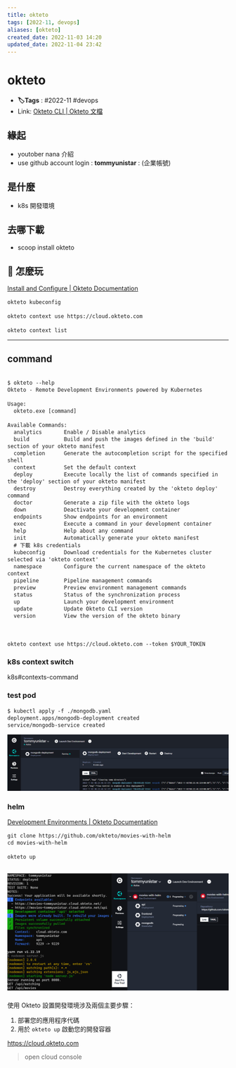 ```yaml
---
title: okteto
tags: [2022-11, devops]
aliases: [okteto]
created_date: 2022-11-03 14:20
updated_date: 2022-11-04 23:42
---
```


# okteto

- **🏷️Tags** :   #2022-11 #devops 
- Link: [Okteto CLI | Okteto 文檔](https://www.okteto.com/docs/cloud/okteto-cli/)

## 緣起

- youtober nana 介紹
- use github account login :     **tommyunistar**    :    (企業帳號)

## 是什麼

- k8s 開發環境

## 去哪下載

- scoop install okteto

## 📝 怎麼玩

[Install and Configure | Okteto Documentation](https://www.okteto.com/docs/getting-started/)

```shell
okteto kubeconfig

okteto context use https://cloud.okteto.com

okteto context list

```

---

## command

```shell

$ okteto --help
Okteto - Remote Development Environments powered by Kubernetes

Usage:
  okteto.exe [command]

Available Commands:
  analytics       Enable / Disable analytics
  build           Build and push the images defined in the 'build' section of your okteto manifest
  completion      Generate the autocompletion script for the specified shell
  context         Set the default context
  deploy          Execute locally the list of commands specified in the 'deploy' section of your okteto manifest
  destroy         Destroy everything created by the 'okteto deploy' command
  doctor          Generate a zip file with the okteto logs
  down            Deactivate your development container
  endpoints       Show endpoints for an environment
  exec            Execute a command in your development container
  help            Help about any command
  init            Automatically generate your okteto manifest
  # 下載 k8s credentials
  kubeconfig      Download credentials for the Kubernetes cluster selected via 'okteto context'
  namespace       Configure the current namespace of the okteto context
  pipeline        Pipeline management commands
  preview         Preview environment management commands
  status          Status of the synchronization process
  up              Launch your development environment
  update          Update Okteto CLI version
  version         View the version of the okteto binary



okteto context use https://cloud.okteto.com --token $YOUR_TOKEN

```

### k8s context switch

k8s#contexts-command

### test pod

```shell
$ kubectl apply -f ./mongodb.yaml
deployment.apps/mongodb-deployment created
service/mongodb-service created
```

![](images/okteto-202211031628.png)

### helm

[Development Environments | Okteto Documentation](https://www.okteto.com/docs/using-dev-envs/)

```shell
git clone https://github.com/okteto/movies-with-helm
cd movies-with-helm

okteto up

```

![](images/okteto-202211031658.png)
---

使用 Okteto 設置開發環境涉及兩個主要步驟：

1.  部署您的應用程序代碼
2.  用於 `okteto up` 啟動您的開發容器

https://cloud.okteto.com

> open cloud console

